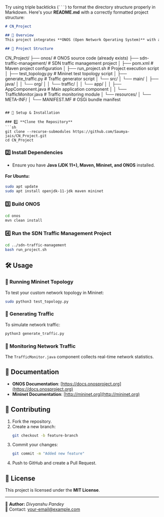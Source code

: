 Try using triple backticks (` ``` `) to format the directory structure properly in Markdown. Here's your **README.md** with a correctly formatted project structure:  

```markdown
# CN_Project

## 📌 Overview
This project integrates **ONOS (Open Network Operating System)** with a **software-defined networking (SDN) traffic management system**. It includes scripts for network topology simulation, traffic generation, and monitoring.

## 📁 Project Structure
```
CN_Project/
├── onos/                          # ONOS source code (already exists)
├── sdn-traffic-management/        # SDN traffic management project
│   ├── pom.xml                    # Maven project configuration
│   ├── run_project.sh             # Project execution script
│   ├── test_topology.py           # Mininet test topology script
│   ├── generate_traffic.py        # Traffic generator script
│   └── src/
│       └── main/
│           ├── java/
│           │   └── org/
│           │       └── traffic/
│           │           └── app/
│           │               ├── AppComponent.java       # Main application component
│           │               └── TrafficMonitor.java     # Traffic monitoring module
│           └── resources/
│               └── META-INF/
│                   └── MANIFEST.MF    # OSGi bundle manifest
```

## 🚀 Setup & Installation

### 1️⃣ **Clone the Repository**
```sh
git clone --recurse-submodules https://github.com/Saumya-jais/CN_Project.git
cd CN_Project
```

### 2️⃣ **Install Dependencies**
- Ensure you have **Java (JDK 11+), Maven, Mininet, and ONOS** installed.

#### **For Ubuntu:**
```sh
sudo apt update
sudo apt install openjdk-11-jdk maven mininet
```

### 3️⃣ **Build ONOS**
```sh
cd onos
mvn clean install
```

### 4️⃣ **Run the SDN Traffic Management Project**
```sh
cd ../sdn-traffic-management
bash run_project.sh
```

## 🛠 Usage

### **🔹 Running Mininet Topology**
To test your custom network topology in Mininet:
```sh
sudo python3 test_topology.py
```

### **🔹 Generating Traffic**
To simulate network traffic:
```sh
python3 generate_traffic.py
```

### **🔹 Monitoring Network Traffic**
The `TrafficMonitor.java` component collects real-time network statistics.

## 📖 Documentation
- **ONOS Documentation**: [https://docs.onosproject.org](https://docs.onosproject.org)
- **Mininet Documentation**: [http://mininet.org](http://mininet.org)

## 🤝 Contributing
1. Fork the repository.
2. Create a new branch:  
   ```sh
   git checkout -b feature-branch
   ```
3. Commit your changes:  
   ```sh
   git commit -m "Added new feature"
   ```
4. Push to GitHub and create a Pull Request.

## 📜 License
This project is licensed under the **MIT License**.

---
🔗 **Author:** *Divyanshu Pandey*  
📧 Contact: [your-email@example.com](mailto:your-email@example.com)
```

